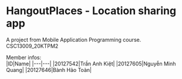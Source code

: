 ﻿# HangoutPlaces - Location sharing app  
A project from Mobile Application Programming course.  
CSC13009_20KTPM2  

Member infos:  
|ID|Name|
|---|---|
|20127542|Trần Anh Kiệt|
|20127605|Nguyễn Minh Quang|
|20127646|Bành Hảo Toàn|

